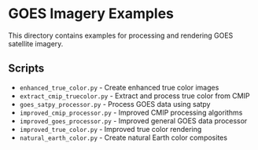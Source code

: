 # GOES Imagery Examples

This directory contains examples for processing and rendering GOES satellite imagery.

## Scripts

- `enhanced_true_color.py` - Create enhanced true color images
- `extract_cmip_truecolor.py` - Extract and process true color from CMIP
- `goes_satpy_processor.py` - Process GOES data using satpy
- `improved_cmip_processor.py` - Improved CMIP processing algorithms
- `improved_goes_processor.py` - Improved general GOES data processor
- `improved_true_color.py` - Improved true color rendering
- `natural_earth_color.py` - Create natural Earth color composites
